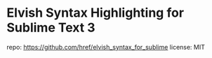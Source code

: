 # Elvish Syntax Highlighting for Sublime Text 3

repo: <https://github.com/href/elvish_syntax_for_sublime>
license: MIT
